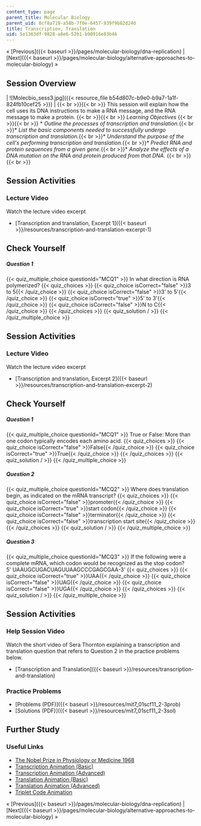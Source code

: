 ```yaml
---
content_type: page
parent_title: Molecular Biology
parent_uid: 0cf8a719-a58b-7f0e-6457-939f9b82d24d
title: Transcription, Translation
uid: 5e1363df-9828-a8e6-52b1-b90916e83b46
---
```


« [Previous]({{< baseurl >}}/pages/molecular-biology/dna-replication) | [Next]({{< baseurl >}}/pages/molecular-biology/alternative-approaches-to-molecular-biology) »

Session Overview
----------------

| ![Molecbio_sess3.jpg]({{< resource_file b54d807c-b9e0-b9a7-1a1f-824fb10cef25 >}}) |  {{< br >}}{{< br >}} This session will explain how the cell uses its DNA instructions to make a RNA message, and the RNA message to make a protein. {{< br >}}{{< br >}} _Learning Objectives_ {{< br >}}{{< br >}} *   _Outline the processes of transcription and translation._{{< br >}}*   _List the basic components needed to successfully undergo transcription and translation._{{< br >}}*   _Understand the purpose of the cell's performing transcription and translation._{{< br >}}*   _Predict RNA and protein sequences from a given gene._{{< br >}}*   _Analyze the effects of a DNA mutation on the RNA and protein produced from that DNA._ {{< br >}}{{< br >}}  

Session Activities
------------------

### Lecture Video

Watch the lecture video excerpt

*   [Transcription and translation, Excerpt 1]({{< baseurl >}}/resources/transcription-and-translation-excerpt-1)

Check Yourself
--------------

##### Question 1
 {{< quiz_multiple_choice questionId="MCQ1" >}} In what direction is RNA polymerized? {{< quiz_choices >}} {{< quiz_choice isCorrect="false" >}}3 to 5{{< /quiz_choice >}} {{< quiz_choice isCorrect="false" >}}3' to 5'{{< /quiz_choice >}} {{< quiz_choice isCorrect="true" >}}5' to 3'{{< /quiz_choice >}} {{< quiz_choice isCorrect="false" >}}N to C{{< /quiz_choice >}} {{< /quiz_choices >}} {{< quiz_solution / >}} {{< /quiz_multiple_choice >}}

Session Activities
------------------

### Lecture Video

Watch the lecture video excerpt

*   [Transcription and translation, Excerpt 2]({{< baseurl >}}/resources/transcription-and-translation-excerpt-2)

Check Yourself
--------------

##### Question 1
 {{< quiz_multiple_choice questionId="MCQ1" >}} True or False: More than one codon typically encodes each amino acid. {{< quiz_choices >}} {{< quiz_choice isCorrect="false" >}}False{{< /quiz_choice >}} {{< quiz_choice isCorrect="true" >}}True{{< /quiz_choice >}} {{< /quiz_choices >}} {{< quiz_solution / >}} {{< /quiz_multiple_choice >}}
##### Question 2
 {{< quiz_multiple_choice questionId="MCQ2" >}} Where does translation begin, as indicated on the mRNA transcript? {{< quiz_choices >}} {{< quiz_choice isCorrect="false" >}}promoter{{< /quiz_choice >}} {{< quiz_choice isCorrect="true" >}}start codon{{< /quiz_choice >}} {{< quiz_choice isCorrect="false" >}}terminator{{< /quiz_choice >}} {{< quiz_choice isCorrect="false" >}}transcription start site{{< /quiz_choice >}} {{< /quiz_choices >}} {{< quiz_solution / >}} {{< /quiz_multiple_choice >}}
##### Question 3
 {{< quiz_multiple_choice questionId="MCQ3" >}} If the following were a complete mRNA, which codon would be recognized as the stop codon? <br />5' UAAUGCUGACUAGUUAAGCCCGAGCGAA-3' {{< quiz_choices >}} {{< quiz_choice isCorrect="true" >}}UAA{{< /quiz_choice >}} {{< quiz_choice isCorrect="false" >}}UAG{{< /quiz_choice >}} {{< quiz_choice isCorrect="false" >}}UGA{{< /quiz_choice >}} {{< /quiz_choices >}} {{< quiz_solution / >}} {{< /quiz_multiple_choice >}}

Session Activities
------------------

### Help Session Video

Watch the short video of Sera Thornton explaining a transcription and translation question that refers to Question 2 in the practice problems below.

*   [Transcription and Translation]({{< baseurl >}}/resources/transcription-and-translation)

### Practice Problems

*   [Problems (PDF)]({{< baseurl >}}/resources/mit7_01scf11_2-3prob)
*   [Solutions (PDF)]({{< baseurl >}}/resources/mit7_01scf11_2-3sol)

Further Study
-------------

### Useful Links

*   [The Nobel Prize in Physiology or Medicine 1968](http://www.nobelprize.org/nobel_prizes/medicine/laureates/1968/index.html)
*   [Transcription Animation (Basic)](http://www.dnalc.org/resources/3d/12-transcription-basic.html)
*   [Transcription Animation (Advanced)](http://www.dnalc.org/resources/3d/13-transcription-advanced.html)
*   [Translation Animation (Basic)](http://www.dnalc.org/resources/3d/15-translation-basic.html)
*   [Translation Animation (Advanced)](http://www.dnalc.org/resources/3d/16-translation-advanced.html)
*   [Triplet Code Animation](http://www.dnalc.org/resources/3d/10-triplet-code.html)

« [Previous]({{< baseurl >}}/pages/molecular-biology/dna-replication) | [Next]({{< baseurl >}}/pages/molecular-biology/alternative-approaches-to-molecular-biology) »